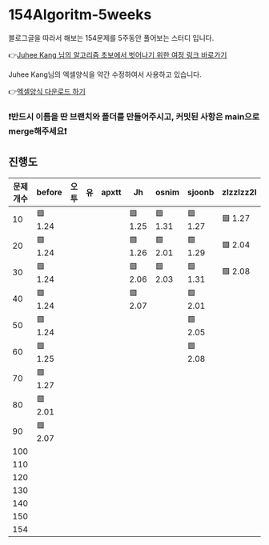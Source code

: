 # 154Algoritm-5weeks

블로그글을 따라서 해보는 154문제를 5주동안 풀어보는 스터디 입니다.

👉[Juhee Kang 님의 알고리즘 초보에서 벗어나기 위한 여정 링크 바로가기](https://claudiajkang.medium.com/%EC%95%8C%EA%B3%A0%EB%A6%AC%EC%A6%98-%EC%B4%88%EB%B3%B4%EC%97%90%EC%84%9C-%EB%B2%97%EC%96%B4%EB%82%98%EA%B8%B0-%EC%9C%84%ED%95%9C-%EC%97%AC%EC%A0%95-1ffb6bdfec6b)

Juhee Kang님의 엑셀양식을 약간 수정하여서 사용하고 있습니다.

👉[엑셀양식 다운로드 하기](https://docs.google.com/spreadsheets/d/1Bx27IJulthhpM04qbtuL0aAkX8psi5D4/edit?usp=sharing&ouid=113010703494073260482&rtpof=true&sd=true)

### ❗️반드시 이름을 딴 브랜치와 폴더를 만들어주시고, 커밋된 사항은 main으로 merge해주세요❗️

## 진행도


| 문제개수  | before | 오투 | 유 | apxtt | Jh | osnim | sjoonb | zlzzlzz2l |
| -------- | ------- | ---- | --- | ------ | --- | ---- | ----- |-----------|
| 10       | 🟩 1.24 |         |         |         |   🟩 1.25      |🟩 1.31 | 🟩 1.27 | 🟩 1.27 |
| 20       | 🟩 1.24 |         |         |         |   🟩 1.26      |🟩 2.01 | 🟩 1.29 | 🟩 2.04|
| 30       | 🟩 1.24 |         |         |         |   🟩 2.06      | 🟩 2.03| 🟩 1.31 | 🟩 2.08|
| 40       | 🟩 1.24 |         |         |         |   🟩 2.07      | | 🟩 2.01 | |
| 50       | 🟩 1.24 |         |         |         |                | | 🟩 2.05 | |
| 60       | 🟩 1.25 |         |         |         |               | | 🟩 2.08 | |
| 70       | 🟩 1.27 |         |         |         |               | | | |
| 80       | 🟩 2.01 |         |         |         |               | | | |
| 90       | 🟩 2.07 |         |         |         |               | | | |
| 100      |         |         |         |         |               | | | |
| 110      |         |         |         |         |               | | | |
| 120      |         |         |         |         |               | | | |
| 130      |         |         |         |         |               | | | |
| 140      |         |         |         |         |               | | | |
| 150      |         |         |         |         |               | | | |
| 154      |         |         |         |         |               | | | |
